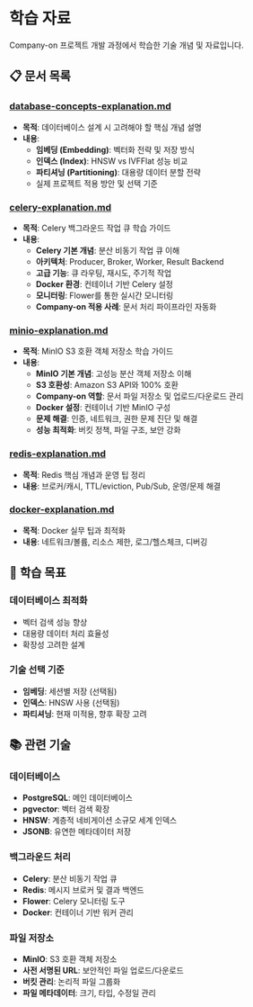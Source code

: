 # 학습 자료

Company-on 프로젝트 개발 과정에서 학습한 기술 개념 및 자료입니다.

## 📋 문서 목록

### [database-concepts-explanation.md](./database-concepts-explanation.md)
- **목적**: 데이터베이스 설계 시 고려해야 할 핵심 개념 설명
- **내용**:
  - **임베딩 (Embedding)**: 벡터화 전략 및 저장 방식
  - **인덱스 (Index)**: HNSW vs IVFFlat 성능 비교
  - **파티셔닝 (Partitioning)**: 대용량 데이터 분할 전략
  - 실제 프로젝트 적용 방안 및 선택 기준

### [celery-explanation.md](./celery-explanation.md)
- **목적**: Celery 백그라운드 작업 큐 학습 가이드
- **내용**:
  - **Celery 기본 개념**: 분산 비동기 작업 큐 이해
  - **아키텍처**: Producer, Broker, Worker, Result Backend
  - **고급 기능**: 큐 라우팅, 재시도, 주기적 작업
  - **Docker 환경**: 컨테이너 기반 Celery 설정
  - **모니터링**: Flower를 통한 실시간 모니터링
  - **Company-on 적용 사례**: 문서 처리 파이프라인 자동화

### [minio-explanation.md](./minio-explanation.md)
- **목적**: MinIO S3 호환 객체 저장소 학습 가이드
- **내용**:
  - **MinIO 기본 개념**: 고성능 분산 객체 저장소 이해
  - **S3 호환성**: Amazon S3 API와 100% 호환
  - **Company-on 역할**: 문서 파일 저장소 및 업로드/다운로드 관리
  - **Docker 설정**: 컨테이너 기반 MinIO 구성
  - **문제 해결**: 인증, 네트워크, 권한 문제 진단 및 해결
  - **성능 최적화**: 버킷 정책, 파일 구조, 보안 강화

### [redis-explanation.md](./redis-explanation.md)
- **목적**: Redis 핵심 개념과 운영 팁 정리
- **내용**: 브로커/캐시, TTL/eviction, Pub/Sub, 운영/문제 해결

### [docker-explanation.md](./docker-explanation.md)
- **목적**: Docker 실무 팁과 최적화
- **내용**: 네트워크/볼륨, 리소스 제한, 로그/헬스체크, 디버깅

## 🎯 학습 목표

### 데이터베이스 최적화
- 벡터 검색 성능 향상
- 대용량 데이터 처리 효율성
- 확장성 고려한 설계

### 기술 선택 기준
- **임베딩**: 세션별 저장 (선택됨)
- **인덱스**: HNSW 사용 (선택됨)
- **파티셔닝**: 현재 미적용, 향후 확장 고려

## 📚 관련 기술

### 데이터베이스
- **PostgreSQL**: 메인 데이터베이스
- **pgvector**: 벡터 검색 확장
- **HNSW**: 계층적 네비게이션 소규모 세계 인덱스
- **JSONB**: 유연한 메타데이터 저장

### 백그라운드 처리
- **Celery**: 분산 비동기 작업 큐
- **Redis**: 메시지 브로커 및 결과 백엔드
- **Flower**: Celery 모니터링 도구
- **Docker**: 컨테이너 기반 워커 관리

### 파일 저장소
- **MinIO**: S3 호환 객체 저장소
- **사전 서명된 URL**: 보안적인 파일 업로드/다운로드
- **버킷 관리**: 논리적 파일 그룹화
- **파일 메타데이터**: 크기, 타입, 수정일 관리
